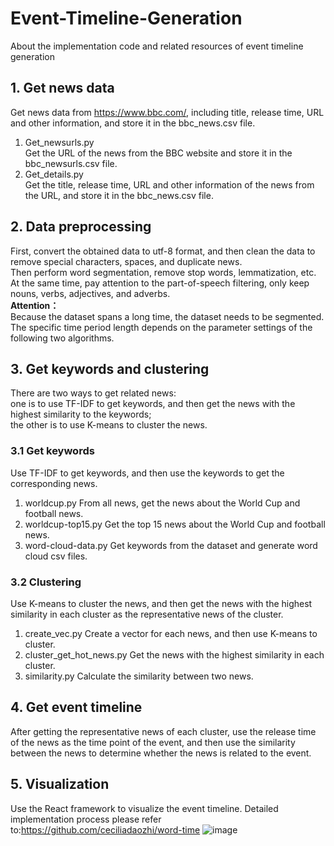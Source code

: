 # Event-Timeline-Generation

About the implementation code and related resources of event timeline generation

## 1. Get news data
Get news data from https://www.bbc.com/, including title, release time, URL and other information, and store it in the bbc_news.csv file.
1. Get_newsurls.py  
Get the URL of the news from the BBC website and store it in the bbc_newsurls.csv file.  
2. Get_details.py  
Get the title, release time, URL and other information of the news from the URL, and store it in the bbc_news.csv file.  

## 2. Data preprocessing  
First, convert the obtained data to utf-8 format, and then clean the data to remove special characters, spaces, and duplicate news.    
Then perform word segmentation, remove stop words, lemmatization, etc.  
At the same time, pay attention to the part-of-speech filtering, only keep nouns, verbs, adjectives, and adverbs.    
**Attention：**  
Because the dataset spans a long time, the dataset needs to be segmented. The specific time period length depends on the parameter settings of the following two algorithms.

## 3. Get keywords and clustering
There are two ways to get related news:  
one is to use TF-IDF to get keywords, and then get the news with the highest similarity to the keywords;  
the other is to use K-means to cluster the news.  
### 3.1 Get keywords
Use TF-IDF to get keywords, and then use the keywords to get the corresponding news.
1. worldcup.py
From all news, get the news about the World Cup and football news.
2. worldcup-top15.py
Get the top 15 news about the World Cup and football news.
3. word-cloud-data.py
Get keywords from the dataset and generate word cloud csv files.

### 3.2 Clustering
Use K-means to cluster the news, and then get the news with the highest similarity in each cluster as the representative news of the cluster.
1. create_vec.py
Create a vector for each news, and then use K-means to cluster.
2. cluster_get_hot_news.py
Get the news with the highest similarity in each cluster.
3. similarity.py
Calculate the similarity between two news.

## 4. Get event timeline
After getting the representative news of each cluster, use the release time of the news as the time point of the event, and then use the similarity between the news to determine whether the news is related to the event.

## 5. Visualization
Use the React framework to visualize the event timeline.
Detailed implementation process please refer to:https://github.com/ceciliadaozhi/word-time
![image](https://github.com/ceciliadaozhi/Event-Timeline-Generation/assets/65725744/28bf3a8b-9813-48fe-84ad-81f193d71071)
